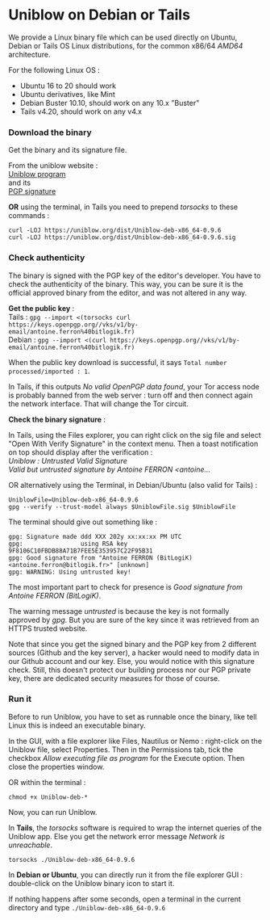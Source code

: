 
# Uniblow on Debian or Tails


We provide a Linux binary file which can be used directly on Ubuntu, Debian or Tails OS Linux distributions, for the common x86/64 *AMD64* architecture.

For the following Linux OS :

* Ubuntu 16 to 20 should work
* Ubuntu derivatives, like Mint
* Debian Buster 10.10, should work on any 10.x "Buster"
* Tails v4.20, should work on any v4.x


### Download the binary

Get the binary and its signature file.

From the uniblow website :  
[Uniblow program](https://uniblow.org/dist/Uniblow-deb-x86_64-0.9.6)  
 and its  
[PGP signature](https://uniblow.org/dist/Uniblow-deb-x86_64-0.9.6.sig)

**OR** using the terminal, in Tails you need to prepend *torsocks* to these commands :
```
curl -LOJ https://uniblow.org/dist/Uniblow-deb-x86_64-0.9.6
curl -LOJ https://uniblow.org/dist/Uniblow-deb-x86_64-0.9.6.sig
```

### Check authenticity

The binary is signed with the PGP key of the editor's developer. You have to check the authenticity of the binary. This way, you can be sure it is the official approved binary from the editor, and was not altered in any way.

**Get the public key** :  
Tails  : `gpg --import <(torsocks curl https://keys.openpgp.org//vks/v1/by-email/antoine.ferron%40bitlogik.fr)`  
Debian : `gpg --import <(curl https://keys.openpgp.org//vks/v1/by-email/antoine.ferron%40bitlogik.fr)`

When the public key download is successful, it says `Total number processed/imported : 1`.

In Tails, if this outputs *No valid OpenPGP data found*, your Tor access node is probably banned from the web server : turn off and then connect again the network interface. That will change the Tor circuit.

**Check the binary signature** :

In Tails, using the Files explorer, you can right click on the sig file and select "Open With Verify Signature" in the context menu. Then a toast notification on top should display after the verification :  
*Uniblow : Untrusted Valid Signature*  
*Valid but untrusted signature by Antoine FERRON <antoine...*

OR alternatively using the Terminal, in Debian/Ubuntu (also valid for Tails) :
```
UniblowFile=Uniblow-deb-x86_64-0.9.6
gpg --verify --trust-model always $UniblowFile.sig $UniblowFile
```

The terminal should give out something like :
```
gpg: Signature made ddd XXX 202y xx:xx:xx PM UTC
gpg:                using RSA key 9F8106C10FBDB88A71B7FEE5E353957C22F95B31
gpg: Good signature from "Antoine FERRON (BitLogiK) <antoine.ferron@bitlogik.fr>" [unknown]
gpg: WARNING: Using untrusted key!
```

The most important part to check for presence is *Good signature from Antoine FERRON (BitLogiK)*.

The warning message *untrusted* is because the key is not formally approved by *gpg*. But you are sure of the key since it was retrieved from an HTTPS trusted website.

Note that since you get the signed binary and the PGP key from 2 different sources (Github and the key server), a hacker would need to modify data in our Github account and our key. Else, you would notice with this signature check. Still, this doesn't protect our building process nor our PGP private key, there are dedicated security measures for those of course.


### Run it

Before to run Uniblow, you have to set as runnable once the binary, like tell Linux this is indeed an executable binary.

In the GUI, with a file explorer like Files, Nautilus or Nemo : right-click on the Uniblow file, select Properties. Then in the Permissions tab, tick the checkbox *Allow executing file as program* for the Execute option. Then close the properties window.

OR within the terminal :
```
chmod +x Uniblow-deb-*
```

Now, you can run Uniblow.

In **Tails**, the *torsocks* software is required to wrap the internet queries of the Uniblow app. Else you get the network error message *Network is unreachable*.
```
torsocks ./Uniblow-deb-x86_64-0.9.6
```


In **Debian or Ubuntu**, you can directly run it from the file explorer GUI : double-click on the Uniblow binary icon to start it.

If nothing happens after some seconds, open a terminal in the current directory and type `./Uniblow-deb-x86_64-0.9.6`

